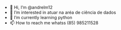 - 👋 Hi, I’m @andrelm12
- 👀 I’m interested in atuar na aréa de ciência de dados  
- 🌱 I’m currently learning  python  
- 📫 How to reach me whatss (85) 985211528

<!---
andrelm12/andrelm12 is a ✨ special ✨ repository because its `README.md` (this file) appears on your GitHub profile.
You can click the Preview link to take a look at your changes.
--->
